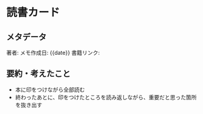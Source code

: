 # 読書カード

## メタデータ

著者: 
メモ作成日: {{date}}
書籍リンク: 

## 要約・考えたこと

- 本に印をつけながら全部読む
- 終わったあとに、印をつけたところを読み返しながら、重要だと思った箇所を抜き出す